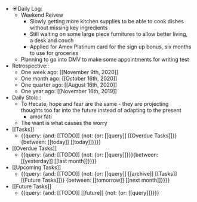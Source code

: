 - ☀️Daily Log:
    - Weekend Reivew
        - Slowly getting more kitchen supplies to be able to cook dishes without missing key ingredients
        - Still waiting on some large piece furnitures to allow better living, a desk and couch
        - Applied for Amex Platinum card for the sign up bonus, six months to use for groceries 
    - Planning to go into DMV to make some appointments for writing test
- Retrospective::
    - One week ago: [[November 9th, 2020]]
    - One month ago: [[October 16th, 2020]]
    - One quarter ago: [[August 16th, 2020]]
    - One year ago: [[November 16th, 2019]]
- Daily Stoic::
    - To Hecate, hope and fear are the same - they are projecting thoughts too far into the future instead of adapting to the present
        - amor fati
    - The want is what causes the worry
- [[Tasks]]
    - {{query: {and: [[TODO]] {not: {or: [[query]] [[Overdue Tasks]]}} {between: [[today]] [[today]]}}}}
- [[Overdue Tasks]]
    - {{query: {and: [[TODO]] {not: {or: [[query]]}}}{between: [[yesterday]] [[last month]]}}}}
- [[Upcoming Tasks]]
    - {{query: {and: [[TODO]] {not: {or: [[query]] [[archive]] [[Tasks]] [[Future Tasks]]}} {between: [[tomorrow]] [[next month]]}}}}
- [[Future Tasks]]
    - {{query: {and: [[TODO]] [[future]] {not: {or: [[query]]}}}}
